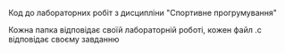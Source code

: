 Код до лабораторних робіт з дисципліни "Спортивне прогрумування"

Кожна папка відповідає своїй лабораторній роботі, кожен файл .c відповідає своєму завданню
